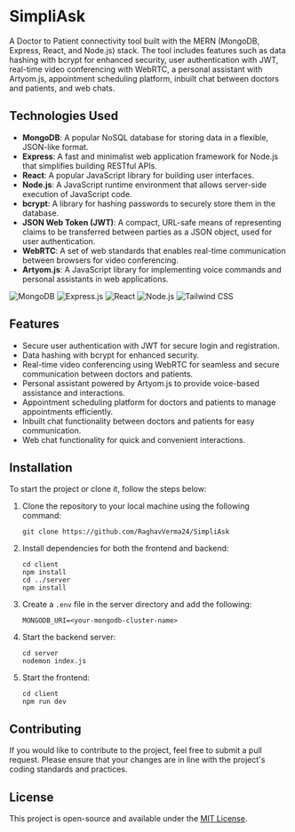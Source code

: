# SimpliAsk

A Doctor to Patient connectivity tool built with the MERN (MongoDB, Express, React, and Node.js) stack. The tool includes features such as data hashing with bcrypt for enhanced security, user authentication with JWT, real-time video conferencing with WebRTC, a personal assistant with Artyom.js, appointment scheduling platform, inbuilt chat between doctors and patients, and web chats.

## Technologies Used

- **MongoDB**: A popular NoSQL database for storing data in a flexible, JSON-like format.
- **Express**: A fast and minimalist web application framework for Node.js that simplifies building RESTful APIs.
- **React**: A popular JavaScript library for building user interfaces.
- **Node.js**: A JavaScript runtime environment that allows server-side execution of JavaScript code.
- **bcrypt**: A library for hashing passwords to securely store them in the database.
- **JSON Web Token (JWT)**: A compact, URL-safe means of representing claims to be transferred between parties as a JSON object, used for user authentication.
- **WebRTC**: A set of web standards that enables real-time communication between browsers for video conferencing.
- **Artyom.js**: A JavaScript library for implementing voice commands and personal assistants in web applications.

![MongoDB](https://img.icons8.com/color/48/000000/mongodb.png) ![Express.js](https://img.icons8.com/color/48/000000/express.png) ![React](https://img.icons8.com/color/48/000000/react-native.png) ![Node.js](https://img.icons8.com/color/48/000000/nodejs.png) ![Tailwind CSS](https://img.icons8.com/color/48/000000/tailwindcss.png)

## Features

- Secure user authentication with JWT for secure login and registration.
- Data hashing with bcrypt for enhanced security.
- Real-time video conferencing using WebRTC for seamless and secure communication between doctors and patients.
- Personal assistant powered by Artyom.js to provide voice-based assistance and interactions.
- Appointment scheduling platform for doctors and patients to manage appointments efficiently.
- Inbuilt chat functionality between doctors and patients for easy communication.
- Web chat functionality for quick and convenient interactions.
  
Installation
------------

To start the project or clone it, follow the steps below:

1.  Clone the repository to your local machine using the following command:

    ```
    git clone https://github.com/RaghavVerma24/SimpliAsk
    ```

2. Install dependencies for both the frontend and backend:
    ```
    cd client
    npm install
    cd ../server
    npm install
    ```

3. Create a `.env` file in the server  directory and add the following:
    ```
    MONGODB_URI=<your-mongodb-cluster-name>
    ```

4. Start the backend server:
    ```
    cd server
    nodemon index.js
    ```

5. Start the frontend:
    ```
    cd client
    npm run dev
    ```

Contributing
------------

If you would like to contribute to the project, feel free to submit a pull request. Please ensure that your changes are in line with the project's coding standards and practices.

License
-------

This project is open-source and available under the [MIT License](https://chat.openai.com/LICENSE).
